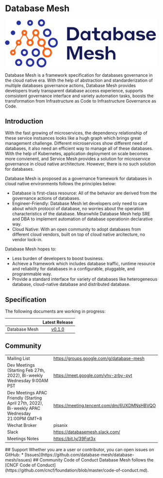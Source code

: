 # Database Mesh

<img src="static/logo.png" alt="Database Mesh Logo" width="500" length="500"/>

Database Mesh is a framework specification for databases governance in the cloud native era. With the help of abstraction and standarderization of multiple databases governance actions, Database Mesh provides developers truely transparent database access experience, supports comsistent governance interface and variety automation tasks, boosts the transformation from Infrastructure as Code to Infrastructure Governance as Code.

## Introduction

With the fast growing of microservices, the dependency relationship of these service instsances looks like a hugh graph which brings great management challenge. Different microservices show different need of databases, it also need an efficient way to manage all of these databases. With the help of Kubernetes, application deployment on scale becomes more convienent, and Service Mesh provides a solution for microservice governance in cloud native architecture. However, there is no such solution for databases.

<!-- add arch -->

Database Mesh is proposed as a governance framework for databases in cloud native environments follows the principles below:
* Database is first-class resource: All of the behavior are derived from the governance actions of databases. 
* Engineer-Friendly: Database Mesh let developers only need to care about which protocol of database, no worries about the operation characteristics of the database. Meanwhile Database Mesh help SRE and DBA to implement automation of database operationin declarative way.
* Cloud Native: With an open community to adopt databases from different cloud vendors, built on top of cloud native arcitecture, no vendor lock-in.

Database Mesh hopes to:
* Less burden of developers to boost business. 
* Achieve a framework which includes database traffic, runtime resource and reliability for   databases in a configurable, pluggable, and programmable way.
* Provide a standard interface for variety of databases like heterogeneous database, cloud-native database and distributed database.


## Specification 

The following documents are working in progress:

|                               |         Latest Release             | 
| :----------------------------: | :--------------------------------: |
| Database Mesh |  [v0.1.0](/SPEC.md) |

## Community


| | |
|:-|:-|
| Mailing List| https://groups.google.com/g/database-mesh |
| Dev Meetings (Starting Feb 27th, 2022), Bi-weekly Wednesday 9:00AM PST|https://meet.google.com/yhv-zrby-pyt |
| Dev Meetings APAC Friendly (Starting April 27th, 2022), Bi-weekly APAC Wednesday 21:00PM GMT+8|https://meeting.tencent.com/dm/6UXDMNsHBVQO |
| Wechat Broker|pisanix|
| Slack |https://databasemesh.slack.com/  |
| Meetings Notes |https://bit.ly/39Fqt3x |
<!-->

## Support

Whether you are a user or contributor, you can open issues on GitHub:

* [Issues](https://github.com/database-mesh/database-mesh/issues)

## Community Code of Conduct

Database Mesh follows the [CNCF Code of Conduct](https://github.com/cncf/foundation/blob/master/code-of-conduct.md).

